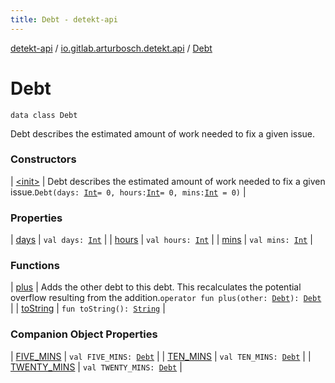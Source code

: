 ```yaml
---
title: Debt - detekt-api
---
```


[detekt-api](../../index.html) / [io.gitlab.arturbosch.detekt.api](../index.html) / [Debt](./index.html)

# Debt

`data class Debt`

Debt describes the estimated amount of work needed to fix a given issue.

### Constructors

| [&lt;init&gt;](-init-.html) | Debt describes the estimated amount of work needed to fix a given issue.`Debt(days: `[`Int`](https://kotlinlang.org/api/latest/jvm/stdlib/kotlin/-int/index.html)` = 0, hours: `[`Int`](https://kotlinlang.org/api/latest/jvm/stdlib/kotlin/-int/index.html)` = 0, mins: `[`Int`](https://kotlinlang.org/api/latest/jvm/stdlib/kotlin/-int/index.html)` = 0)` |

### Properties

| [days](days.html) | `val days: `[`Int`](https://kotlinlang.org/api/latest/jvm/stdlib/kotlin/-int/index.html) |
| [hours](hours.html) | `val hours: `[`Int`](https://kotlinlang.org/api/latest/jvm/stdlib/kotlin/-int/index.html) |
| [mins](mins.html) | `val mins: `[`Int`](https://kotlinlang.org/api/latest/jvm/stdlib/kotlin/-int/index.html) |

### Functions

| [plus](plus.html) | Adds the other debt to this debt. This recalculates the potential overflow resulting from the addition.`operator fun plus(other: `[`Debt`](./index.html)`): `[`Debt`](./index.html) |
| [toString](to-string.html) | `fun toString(): `[`String`](https://kotlinlang.org/api/latest/jvm/stdlib/kotlin/-string/index.html) |

### Companion Object Properties

| [FIVE_MINS](-f-i-v-e_-m-i-n-s.html) | `val FIVE_MINS: `[`Debt`](./index.html) |
| [TEN_MINS](-t-e-n_-m-i-n-s.html) | `val TEN_MINS: `[`Debt`](./index.html) |
| [TWENTY_MINS](-t-w-e-n-t-y_-m-i-n-s.html) | `val TWENTY_MINS: `[`Debt`](./index.html) |

